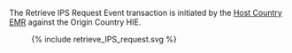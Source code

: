 The Retrieve IPS Request Event transaction is initiated by the <a href="system-actors.html#hcemr">Host Country EMR</a> against the Origin Country HIE.


<figure>
{% include retrieve_IPS_request.svg %}
</figure>